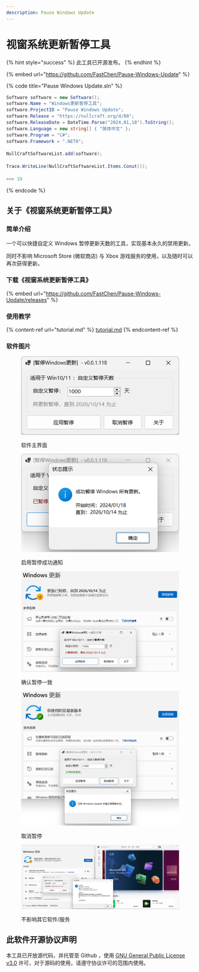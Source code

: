 ```yaml
---
description: Pause Windows Update
---
```


# 视窗系统更新暂停工具

{% hint style="success" %}
此工具已开源发布。
{% endhint %}

{% embed url="https://github.com/FastChen/Pause-Windows-Update" %}

{% code title="Pause Windows Update.sln" %}
```csharp
Software software = new Software();
software.Name = "Windows更新暂停工具";
software.ProjectID = "Pause Windows Update";
software.Release = "https://nullcraft.org/d/80";
software.ReleaseDate = DateTime.Parse("2024,01,18").ToString();
software.Language = new string[] { "简体中文" };
software.Program = "C#";
software.Framework = ".NET8";

NullCraftSoftwareList.add(software);

Trace.WriteLine(NullCraftSoftwareList.Items.Conut());

>>> 19
```
{% endcode %}

## 关于《视窗系统更新暂停工具》

### 简单介绍

一个可以快捷自定义 Windows 暂停更新天数的工具，实现基本永久的禁用更新。

同时不影响 Microsoft Store (微软商店) 与 Xbox 游戏服务的使用，以及随时可以再次获得更新。

### 下载《视窗系统更新暂停工具》

{% embed url="https://github.com/FastChen/Pause-Windows-Update/releases" %}

### 使用教学

{% content-ref url="tutorial.md" %}
[tutorial.md](tutorial.md)
{% endcontent-ref %}

### 软件图片

<figure><img src="../../.gitbook/assets/pause-windows-update_1.png" alt=""><figcaption><p>软件主界面</p></figcaption></figure>

<figure><img src="../../.gitbook/assets/pause-windows-update_2.png" alt=""><figcaption><p>启用暂停成功通知</p></figcaption></figure>

<figure><img src="../../.gitbook/assets/pause-windows-update_3.png" alt=""><figcaption><p>确认暂停一致</p></figcaption></figure>

<figure><img src="../../.gitbook/assets/pause-windows-update_4.png" alt=""><figcaption><p>取消暂停</p></figcaption></figure>

<figure><img src="../../.gitbook/assets/pause-windows-update_5.png" alt=""><figcaption><p>不影响其它软件/服务</p></figcaption></figure>

## 此软件开源协议声明

本工具已开放源代码，并托管至 Github ，使用 [GNU General Public License v3.0](https://github.com/FastChen/Pause-Windows-Update?tab=GPL-3.0-1-ov-file#readme) 许可，对于源码的使用，请遵守协议许可的范围内使用。
